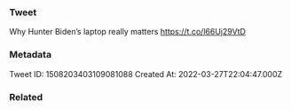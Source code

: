 ### Tweet
Why Hunter Biden’s laptop really matters https://t.co/l66Uj29VtD

### Metadata
Tweet ID: 1508203403109081088
Created At: 2022-03-27T22:04:47.000Z

### Related

